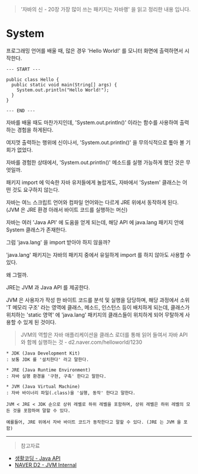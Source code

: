 > '자바의 신 - 20장 가장 많이 쓰는 패키지는 자바랭' 을 읽고 정리한 내용 입니다.

# System

프로그래밍 언어를 배울 때, 많은 경우 'Hello World!' 를 모니터 화면에 출력하면서 시작한다.

```
--- START ---

public class Hello {
  public static void main(String[] args) {
    System.out.println("Hello World!");
  }
}

--- END ---
```

자바를 배울 때도 마찬가지인데, 'System.out.println()' 이라는 함수를 사용하여 출력하는 경험을 하게된다.

여지껏 출력하는 행위에 신이나서, 'System.out.println()' 을 무의식적으로 톺아 볼 기회가 없었다.

자바를 경험한 상태에서, 'System.out.println()' 메소드를 실행 가능하게 했던 것은 무엇일까.

패키지 import 에 익숙한 자바 유저들에게 놀랍게도, 자바에서 'System' 클래스는 어떤 것도 요구하지 않는다.

자바는 여느 스크립트 언어와 컴파일 언어와는 다르게 JRE 위에서 동작하게 된다. (JVM 은 JRE 환경 아래서 바이트 코드를 실행하는 머신)

자바는 여러 'Java API' 에 도움을 얻게 되는데, 해당 API 에 java.lang 패키지 안에 System 클래스가 존재한다.

그럼 'java.lang' 을 import 받아야 하지 않을까?

'java.lang' 패키지는 자바의 패키지 중에서 유일하게 import 를 하지 않아도 사용할 수 있다.

왜 그럴까.

JRE는 JVM 과 Java API 를 제공한다.

JVM 은 사용자가 작성 한 바이트 코드를 분석 및 실행을 담당하며, 해당 과정에서 소위 'T 메모리 구조' 라는 영역에 클래스, 메소드, 인스턴스 등이 배치하게 되는데, 클래스가 위치하는 'static 영역' 에 'java.lang' 패키지의 클래스들이 위치하게 되어 무탈하게 사용할 수 있게 된 것이다.

> JVM의 역할은 자바 애플리케이션을 클래스 로더를 통해 읽어 들여서 자바 API와 함께 실행하는 것 - d2.naver.com/helloworld/1230

```
* JDK (Java Development Kit)
: 보통 JDK 를 '설치한다' 라고 말한다.

* JRE (Java Runtime Environment)
: 자바 실행 환경울 '구현, 구축' 한다고 말한다.

* JVM (Java Virtual Machine)
: 자바 바이너리 파일(.class)을 '실행, 동작' 한다고 말한다.

JVM < JRE < JDK 순으로 상위 레벨로 하위 레벨을 포함하며, 상위 레벨은 하위 레벨의 모든 것을 포함하여 말할 수 있다.

예를들어, JRE 위에서 자바 바이트 코드가 동작한다고 말할 수 있다. (JRE 는 JVM 을 포함)
```

--- 
> 참고자료
* [생활코딩 - Java API](https://opentutorials.org/course/2517/14137)
* [NAVER D2 - JVM Internal](https://d2.naver.com/helloworld/1230)
